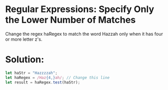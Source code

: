 # Regular Expressions: Specify Only the Lower Number of Matches
Change the regex haRegex to match the word Hazzah only when it has four or more letter z's.
# Solution:
```javascript
let haStr = "Hazzzzah";
let haRegex = /Haz{4,}ah/; // Change this line
let result = haRegex.test(haStr);
```
